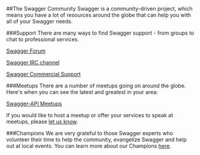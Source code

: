 ##The Swagger Community
Swagger is a community-driven project, which means you have a lot of resources around the globe that can help you with all of your Swagger needs.

###Support
There are many ways to find Swagger support - from groups to chat to professional services. 

[Swagger Forum](http://swagger.io/forum)

[Swagger IRC channel](http://swagger.io/irc)

[Swagger Commercial Support](http://swagger.io/commercial-support-offerings)


###Meetups
There are a number of meetups going on around the globe. Here's when you can see the latest and greatest in your area:

[Swagger-API Meetups](http://swagger.io/news-and-events)

If you would like to host a meetup or offer your services to speak at meetups, please [let us know](mailto:community@swagger.io).

###Champions
We are very grateful to those Swagger experts who volunteer their time to help the community, evangelize Swagger and help out at local events. You can learn more about our Champions [here](http://swagger.io/swagger-champions).
